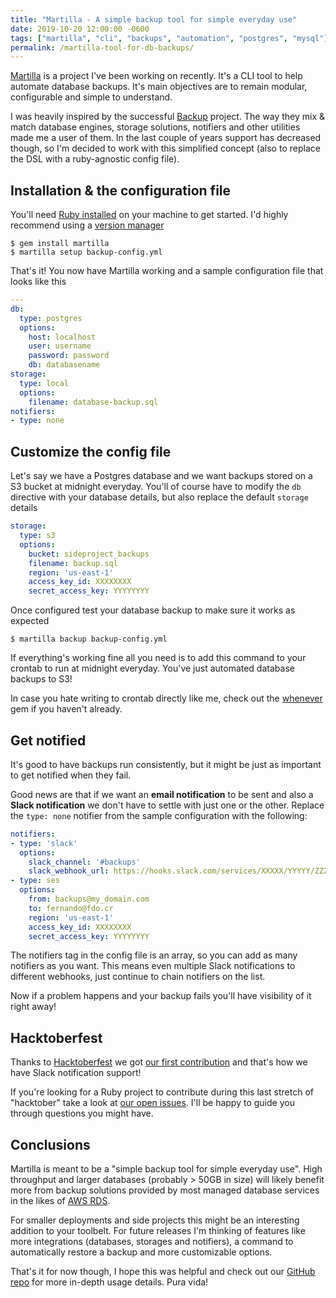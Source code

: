 ```yaml
---
title: "Martilla - A simple backup tool for simple everyday use"
date: 2019-10-20 12:00:00 -0600
tags: ["martilla", "cli", "backups", "automation", "postgres", "mysql"]
permalink: /martilla-tool-for-db-backups/
---
```


[Martilla](https://github.com/fdocr/martilla) is a project I've been working on recently. It's a CLI tool to help automate database backups. It's main objectives are to remain modular, configurable and simple to understand.

I was heavily inspired by the successful [Backup](https://github.com/backup/backup) project. The way they mix & match database engines, storage solutions, notifiers and other utilities made me a user of them. In the last couple of years support has decreased though, so I'm decided to work with this simplified concept (also to replace the DSL with a ruby-agnostic config file).

## Installation & the configuration file

You'll need [Ruby installed](https://www.ruby-lang.org/en/documentation/installation) on your machine to get started. I'd highly recommend using a [version manager](https://www.ruby-lang.org/en/documentation/installation/#managers)

    $ gem install martilla
    $ martilla setup backup-config.yml

That's it! You now have Martilla working and a sample configuration file that looks like this

```yaml
---
db:
  type: postgres
  options:
    host: localhost
    user: username
    password: password
    db: databasename
storage:
  type: local
  options:
    filename: database-backup.sql
notifiers:
- type: none
```

## Customize the config file

Let's say we have a Postgres database and we want backups stored on a S3 bucket at midnight everyday. You'll of course have to modify the `db` directive with your database details, but also replace the default `storage` details

```yaml
storage:
  type: s3
  options:
    bucket: sideproject_backups
    filename: backup.sql
    region: 'us-east-1'
    access_key_id: XXXXXXXX
    secret_access_key: YYYYYYYY
```

Once configured test your database backup to make sure it works as expected

    $ martilla backup backup-config.yml

If everything's working fine all you need is to add this command to your crontab to run at midnight everyday. You've just automated database backups to S3!

In case you hate writing to crontab directly like me, check out the [whenever](https://github.com/javan/whenever) gem if you haven't already.

## Get notified

It's good to have backups run consistently, but it might be just as important to get notified when they fail.

Good news are that if we want an **email notification** to be sent and also a **Slack notification** we don't have to settle with just one or the other. Replace the `type: none` notifier from the sample configuration with the following:

```yaml
notifiers:
- type: 'slack'
  options:
    slack_channel: '#backups'
    slack_webhook_url: https://hooks.slack.com/services/XXXXX/YYYYY/ZZZZZ
- type: ses
  options:
    from: backups@my_domain.com
    to: fernando@fdo.cr
    region: 'us-east-1'
    access_key_id: XXXXXXXX
    secret_access_key: YYYYYYYY
```

The notifiers tag in the config file is an array, so you can add as many notifiers as you want. This means even multiple Slack notifications to different webhooks, just continue to chain notifiers on the list.

Now if a problem happens and your backup fails you'll have visibility of it right away!

## Hacktoberfest

Thanks to [Hacktoberfest](https://hacktoberfest.digitalocean.com/) we got [our first contribution](https://github.com/fdocr/martilla/pull/2) and that's how we have Slack notification support!

If you're looking for a Ruby project to contribute during this last stretch of "hacktober" take a look at [our open issues](https://github.com/fdocr/martilla/issues). I'll be happy to guide you through questions you might have.

## Conclusions

Martilla is meant to be a "simple backup tool for simple everyday use". High throughput and larger databases (probably > 50GB in size) will likely benefit more from backup solutions provided by most managed database services in the likes of [AWS RDS](https://aws.amazon.com/rds/).

For smaller deployments and side projects this might be an interesting addition to your toolbelt. For future releases I'm thinking of features like more integrations (databases, storages and notifiers), a command to automatically restore a backup and more customizable options.

That's it for now though, I hope this was helpful and check out our [GitHub repo](https://github.com/fdocr/martilla) for more in-depth usage details. Pura vida!
